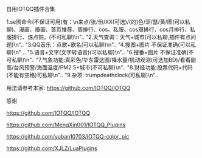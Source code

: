 自用IOTQQ插件合集



1.se图命令(不保证可用)有：\n来点/张/份/XX(可选)/(的)色/涩/瑟/黄/图(可以私聊)、漫画、插画、首页推荐、周排行、cos、私服、cos周排行、cos月排行、私服排行、炼点铜。(不可私聊)\n"..
"2.天气查询：天气+城市(可以私聊,插件有点问题)\n"..
"3.QQ音乐：点歌+歌名(可以私聊)\n"..
"4.搜图+图片 不保证准确(可以私聊)\n"	..
"5.语音+文字(文字转语音)(可以私聊)\n"..
"6.搜番+图片 不保证准确(不可私聊)\n"..
"7.气象功能:真彩色/华东雷达图/降水量/机动观测(可选加BD)/看看副高/台风预警/海面温度/PM2.5+城市(不可私聊)\n"..
"8.财经功能:股票代码+代码(不能有空格)可私聊\n"..
"9.杂项: trumpdeathclock(可私聊)\n"..

用法请参考本家:
https://github.com/IOTQQ/IOTQQ


感谢

https://github.com/IOTQQ/IOTQQ

https://github.com/MengXin001/IOTQQ_Plugins

https://github.com/yuban10703/IOTQQ-color_pic

https://github.com/XJLZ/LuaPlugins
